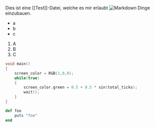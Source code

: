 Dies ist eine [[Test]]-Datei, welche es mir erlaubt ![Markdown](markdown.png) Dinge einzubauen.

- a
- b
- c

1. A
2. B
1. C

```c
void main()
{
	screen_color = RGB(1,0,0);
	while(true)
	{
		screen_color.green = 0.5 + 0.5 * sin(total_ticks);
		wait();
	}
}
```

```ruby
def foo
	puts "foo"
end
```